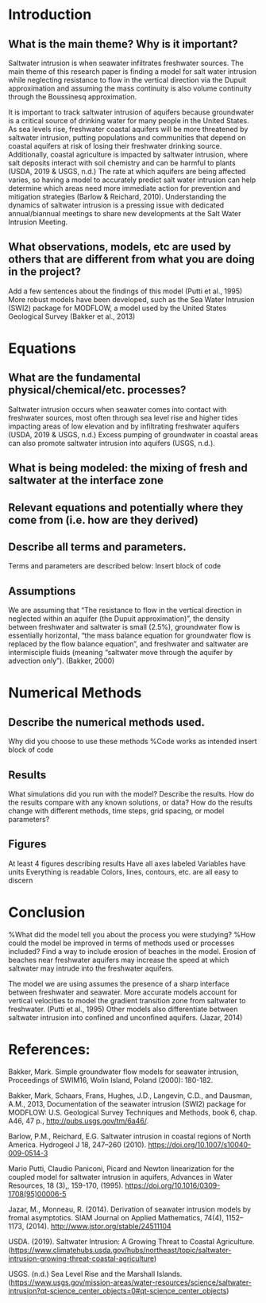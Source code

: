 # Introduction 
## What is the main theme? Why is it important? 
Saltwater intrusion is when seawater infiltrates freshwater sources. The main theme of this research paper is finding a model for salt water intrusion while neglecting resistance to flow in the vertical direction via the Dupuit approximation and assuming the mass continuity is also volume continuity through the Boussinesq approximation. 

It is important to track saltwater intrusion of aquifers because groundwater is a critical source of drinking water for many people in the United States. As sea levels rise, freshwater coastal aquifers will be more threatened by saltwater intrusion, putting populations and communities that depend on coastal aquifers at risk of losing their freshwater drinking source. Additionally, coastal agriculture is impacted by saltwater intrusion, where salt deposits interact with soil chemistry and can be harmful to plants (USDA, 2019 & USGS, n.d.) The rate at which aquifers are being affected varies, so having a model to accurately predict salt water intrusion can help determine which areas need more immediate action for prevention and mitigation strategies (Barlow & Reichard, 2010). Understanding the dynamics of saltwater intrusion is a pressing issue with dedicated annual/biannual meetings to share new developments at the Salt Water Intrusion Meeting.
## What observations, models, etc are used by others that are different from what you are doing in the project?
Add a few sentences about the findings of this model (Putti et al., 1995) 
More robust models have been developed, such as the Sea Water Intrusion (SWI2) package for MODFLOW, a model used by the United States Geological Survey (Bakker et al., 2013)
# Equations
## What are the fundamental physical/chemical/etc. processes? 
Saltwater intrusion occurs when seawater comes into contact with freshwater sources, most often through sea level rise and higher tides impacting areas of low elevation and by infiltrating freshwater aquifers (USDA, 2019 & USGS, n.d.) Excess pumping of groundwater in coastal areas can also promote saltwater intrusion into aquifers (USGS, n.d.).
## What is being modeled: the mixing of fresh and saltwater at the interface zone
## Relevant equations and potentially where they come from (i.e. how are they derived) 
## Describe all terms and parameters. 
Terms and parameters are described below:
Insert block of code
## Assumptions
We are assuming that “The resistance to flow in the vertical direction in neglected within an aquifer (the Dupuit approximation)”, the density between freshwater and saltwater is small (2.5%), groundwater flow is essentially horizontal, “the mass balance equation for groundwater flow is replaced by the flow balance equation”, and freshwater and saltwater are intermisciple fluids (meaning “saltwater move through the aquifer by advection only”). (Bakker, 2000)
# Numerical Methods
## Describe the numerical methods used. 
Why did you choose to use these methods 
%Code works as intended
insert block of code
## Results
What simulations did you run with the model? 
Describe the results. 
How do the results compare with any known solutions, or data? 
How do the results change with different methods, time steps, grid spacing, or model parameters?
## Figures
At least 4 figures describing results 
Have all axes labeled 
Variables have units 
Everything is readable 
Colors, lines, contours, etc. are all easy to discern
# Conclusion
%What did the model tell you about the process you were studying?
%How could the model be improved in terms of methods used or processes included? Find a way to include erosion of beaches in the model. Erosion of beaches near freshwater aquifers may increase the speed at which saltwater may intrude into the freshwater aquifers.
 
The model we are using assumes the presence of a sharp interface between freshwater and seawater. More accurate models account for vertical velocities to model the gradient transition zone from saltwater to freshwater. (Putti et al., 1995) 
Other models also differentiate between saltwater intrusion into confined and unconfined aquifers. (Jazar, 2014)
 
# References:
Bakker, Mark. Simple groundwater flow models for seawater intrusion, Proceedings of SWIM16, Wolin Island, Poland (2000): 180-182.
 
Bakker, Mark, Schaars, Frans, Hughes, J.D., Langevin, C.D., and Dausman, A.M., 2013, Documentation of the seawater intrusion (SWI2) package for MODFLOW: U.S. Geological Survey Techniques and Methods, book 6, chap. A46, 47 p., http://pubs.usgs.gov/tm/6a46/.
 
Barlow, P.M., Reichard, E.G. Saltwater intrusion in coastal regions of North America. Hydrogeol J 18, 247–260 (2010). https://doi.org/10.1007/s10040-009-0514-3
 
Mario Putti, Claudio Paniconi, Picard and Newton linearization for the coupled model for saltwater intrusion in aquifers, Advances in Water Resources, 18 (3),, 159-170, (1995). https://doi.org/10.1016/0309-1708(95)00006-5
 
Jazar, M., Monneau, R. (2014). Derivation of seawater intrusion models by fromal asymptotics. SIAM Journal on Applied Mathematics, 74(4), 1152–1173, (2014). http://www.jstor.org/stable/24511104 
 
USDA. (2019). Saltwater Intrusion: A Growing Threat to Coastal Agriculture. (https://www.climatehubs.usda.gov/hubs/northeast/topic/saltwater-intrusion-growing-threat-coastal-agriculture)
 
USGS. (n.d.) Sea Level Rise and the Marshall Islands. (https://www.usgs.gov/mission-areas/water-resources/science/saltwater-intrusion?qt-science_center_objects=0#qt-science_center_objects)
 

